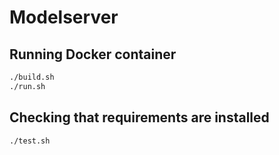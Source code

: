 # Modelserver

## Running Docker container

```bash
./build.sh
./run.sh
```


## Checking that requirements are installed

```bash
./test.sh
```